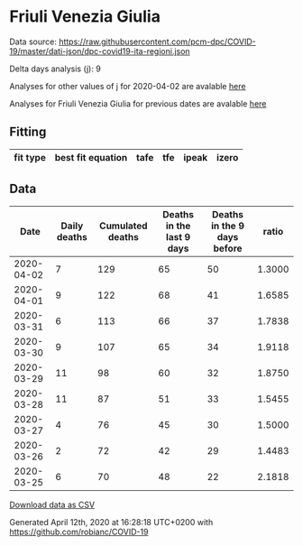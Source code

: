 # Friuli Venezia Giulia

Data source: https://raw.githubusercontent.com/pcm-dpc/COVID-19/master/dati-json/dpc-covid19-ita-regioni.json

Delta days analysis (j): 9

Analyses for other values of j for 2020-04-02 are avalable [here](../README.md)

Analyses for Friuli Venezia Giulia for previous dates are avalable [here](../../README.md)

## Fitting 
|fit type|best fit equation|tafe|tfe|ipeak|izero|
|-------|-----|--------|------|---|---|

## Data
|Date|Daily deaths|Cumulated deaths|Deaths in the last 9 days|Deaths in the 9 days before|ratio|
|----|----------|-----------|-------|--------------------|-----|
|2020-04-02|7|129|65|50|1.3000|
|2020-04-01|9|122|68|41|1.6585|
|2020-03-31|6|113|66|37|1.7838|
|2020-03-30|9|107|65|34|1.9118|
|2020-03-29|11|98|60|32|1.8750|
|2020-03-28|11|87|51|33|1.5455|
|2020-03-27|4|76|45|30|1.5000|
|2020-03-26|2|72|42|29|1.4483|
|2020-03-25|6|70|48|22|2.1818|

[Download data as CSV](COVID-19_friuli_venezia_giulia_j9_2020-04-02.csv)

Generated April 12th, 2020 at 16:28:18 UTC+0200 with https://github.com/robianc/COVID-19
